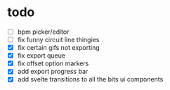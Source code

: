 # todo

- [ ] bpm picker/editor
- [ ] fix funny circuit line thingies
- [x] fix certain gifs not exporting
- [x] fix export queue
- [x] fix offset option markers
- [x] add export progress bar
- [x] add svelte transitions to all the bits ui components
